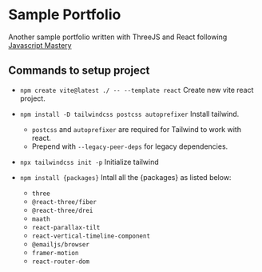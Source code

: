 # Sample Portfolio
Another sample portfolio written with ThreeJS and React following [Javascript Mastery](https://www.youtube.com/watch?v=0fYi8SGA20k)

## Commands to setup project
- `npm create vite@latest ./ -- --template react` Create new vite react project.

- `npm install -D tailwindcss postcss autoprefixer` Install tailwind.
	- `postcss` and `autoprefixer` are required for Tailwind to work with react.
	- Prepend with `--legacy-peer-deps` for legacy dependencies.
- `npx tailwindcss init -p` Initialize tailwind

- `npm install {packages}` Intall all the {packages} as listed below:
    - `three`
	- `@react-three/fiber`
	- `@react-three/drei`
	- `maath`
	- `react-parallax-tilt`
	- `react-vertical-timeline-component`
	- `@emailjs/browser`
	- `framer-motion`
	- `react-router-dom`